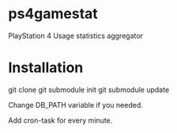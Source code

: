 # ps4gamestat
PlayStation 4 Usage statistics aggregator

# Installation

git clone 
git submodule init
git submodule update

Change DB_PATH variable if you needed.

Add cron-task for every minute.
